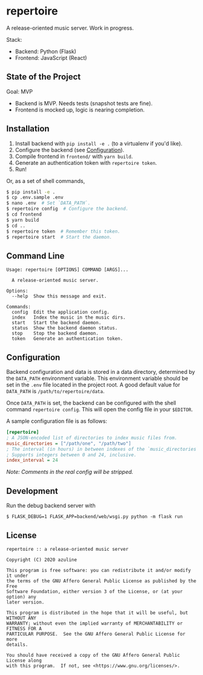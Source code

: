 # repertoire

A release-oriented music server. Work in progress.

Stack:

- Backend: Python (Flask)
- Frontend: JavaScript (React)

## State of the Project

Goal: MVP

- Backend is MVP. Needs tests (snapshot tests are fine).
- Frontend is mocked up, logic is nearing completion.

## Installation

1. Install backend with `pip install -e .` (to a virtualenv if you'd like).
2. Configure the backend (see [Configuration](##Configuration)).
3. Compile frontend in `frontend/` with `yarn build`.
4. Generate an authentication token with `repertoire token`.
5. Run!

Or, as a set of shell commands,

```sh
$ pip install -e .
$ cp .env.sample .env
$ nano .env  # Set `DATA_PATH`.
$ repertoire config  # Configure the backend.
$ cd frontend
$ yarn build
$ cd ..
$ repertoire token  # Remember this token.
$ repertoire start  # Start the daemon.
```

## Command Line

```
Usage: repertoire [OPTIONS] COMMAND [ARGS]...

  A release-oriented music server.

Options:
  --help  Show this message and exit.

Commands:
  config  Edit the application config.
  index   Index the music in the music dirs.
  start   Start the backend daemon.
  status  Show the backend daemon status.
  stop    Stop the backend daemon.
  token   Generate an authentication token.
```

## Configuration

Backend configuration and data is stored in a data directory, determined by the
`DATA_PATH` environment variable. This environment variable should be set in
the `.env` file located in the project root. A good default value for
`DATA_PATH` is `/path/to/repertoire/data`.

Once `DATA_PATH` is set, the backend can be configured with the shell command
`repertoire config`. This will open the config file in your `$EDITOR`.

A sample configuration file is as follows:

```ini
[repertoire]
; A JSON-encoded list of directories to index music files from.
music_directories = ["/path/one", "/path/two"]
; The interval (in hours) in between indexes of the `music_directories`.
; Supports integers between 0 and 24, inclusive.
index_interval = 24
```

_Note: Comments in the real config will be stripped._

## Development

Run the debug backend server with

```
$ FLASK_DEBUG=1 FLASK_APP=backend/web/wsgi.py python -m flask run
```

## License

```
repertoire :: a release-oriented music server

Copyright (C) 2020 azuline

This program is free software: you can redistribute it and/or modify it under
the terms of the GNU Affero General Public License as published by the Free
Software Foundation, either version 3 of the License, or (at your option) any
later version.

This program is distributed in the hope that it will be useful, but WITHOUT ANY
WARRANTY; without even the implied warranty of MERCHANTABILITY or FITNESS FOR A
PARTICULAR PURPOSE.  See the GNU Affero General Public License for more
details.

You should have received a copy of the GNU Affero General Public License along
with this program.  If not, see <https://www.gnu.org/licenses/>.
```
